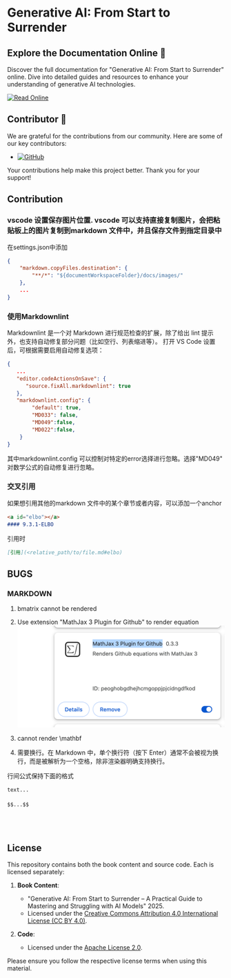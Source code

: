 # Generative AI: From Start to Surrender

## Explore the Documentation Online :book:

Discover the full documentation for "Generative AI: From Start to Surrender" online. Dive into detailed guides and resources to enhance your understanding of generative AI technologies.

[![Read Online](https://img.shields.io/badge/Read-Online-blue?style=for-the-badge)](https://mad-sg.github.io/generative-ai-start-to-surrender/)

## Contributor :busts_in_silhouette:

We are grateful for the contributions from our community. Here are some of our key contributors:

- [![GitHub](https://img.shields.io/badge/GitHub-Qian%20Lilong-lightgrey?logo=github&style=social)](https://github.com/tsiendragon)

Your contributions help make this project better. Thank you for your support!

## Contribution

### vscode 设置保存图片位置. vscode 可以支持直接复制图片，会把粘贴板上的图片复制到markdown 文件中，并且保存文件到指定目录中

在settings.json中添加

```json
{
    "markdown.copyFiles.destination": {
        "**/*": "${documentWorkspaceFolder}/docs/images/"
    },
    ...
}
```

### 使用Markdownlint

Markdownlint 是一个对 Markdown 进行规范检查的扩展，除了给出 lint 提示外，也支持自动修复部分问题（比如空行、列表缩进等）。
打开 VS Code 设置后，可根据需要启用自动修复选项：

```json
{
   ...
   "editor.codeActionsOnSave": {
      "source.fixAll.markdownlint": true
   },
   "markdownlint.config": {
        "default": true,
        "MD033": false,
        "MD049":false,
        "MD022":false,
    }
}
```

其中markdownlint.config 可以控制对特定的error选择进行忽略。选择"MD049" 对数学公式的自动修复进行忽略。
### 交叉引用

如果想引用其他的markdown 文件中的某个章节或者内容，可以添加一个anchor

```markdown
<a id="elbo"></a>
#### 9.3.1-ELBO
```

引用时

```markdown
[引用](<relative_path/to/file.md#elbo)
```

## BUGS

### MARKDOWN

   1. bmatrix cannot be rendered
   2. Use extension "MathJax 3 Plugin for Github" to render equation![alt text](docs/images/image-12.png)
   3. cannot render \mathbf

   4. $$ $$ 需要换行。在 Markdown 中，单个换行符（按下 Enter）通常不会被视为换行，而是被解析为一个空格，除非渲染器明确支持换行。


   行间公式保持下面的格式

   ```markdown
   text...

   $$...$$





   ```

## License

This repository contains both the book content and source code. Each is licensed separately:

1. **Book Content**:

   - "Generative AI: From Start to Surrender – A Practical Guide to Mastering and Struggling with AI Models"  2025.
   - Licensed under the [Creative Commons Attribution 4.0 International License (CC BY 4.0)](https://creativecommons.org/licenses/by/4.0/).
2. **Code**:

   - Licensed under the [Apache License 2.0](http://www.apache.org/licenses/LICENSE-2.0).

Please ensure you follow the respective license terms when using this material.
